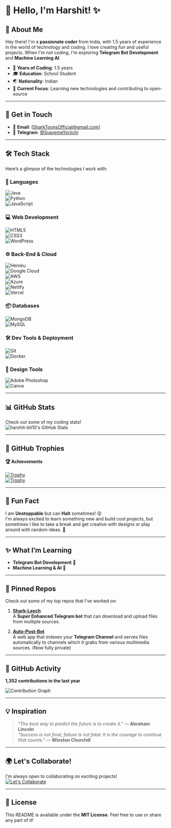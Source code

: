 # 👋 Hello, I'm **Harshit**! ✨

## 🌟 About Me
Hey there! I'm a **passionate coder** from India, with 1.5 years of experience in the world of technology and coding. I love creating fun and useful projects. When I'm not coding, I'm exploring **Telegram Bot Development** and **Machine Learning AI**.

- 💼 **Years of Coding**: 1.5 years
- 🎓 **Education**: School Student
- 🌏 **Nationality**: Indian
- 🚀 **Current Focus**: Learning new technologies and contributing to open-source

---

## 💬 Get in Touch

- 📧 **Email**: [SharkToonsOfficial@gmail.com]  
- 📱 **Telegram**: [@SupremeYoriichi](https://t.me/SupremeYoriichi)  

---

## 🛠️ Tech Stack

Here’s a glimpse of the technologies I work with:

### 🔧 **Languages**  
![Java](https://img.shields.io/badge/Java-007396?style=flat&logo=java)  
![Python](https://img.shields.io/badge/Python-3776AB?style=flat&logo=python)  
![JavaScript](https://img.shields.io/badge/JavaScript-F7DF1E?style=flat&logo=javascript)  

### 💻 **Web Development**  
![HTML5](https://img.shields.io/badge/HTML5-E34F26?style=flat&logo=html5)  
![CSS3](https://img.shields.io/badge/CSS3-1572B6?style=flat&logo=css3)  
![WordPress](https://img.shields.io/badge/WordPress-21759B?style=flat&logo=wordpress)  

### ⚙️ **Back-End & Cloud**  
![Heroku](https://img.shields.io/badge/Heroku-430098?style=flat&logo=heroku)  
![Google Cloud](https://img.shields.io/badge/Google%20Cloud-4285F4?style=flat&logo=google-cloud)  
![AWS](https://img.shields.io/badge/AWS-232F3E?style=flat&logo=amazon-aws)  
![Azure](https://img.shields.io/badge/Azure-0078D4?style=flat&logo=microsoft-azure)  
![Netlify](https://img.shields.io/badge/Netlify-00C7B7?style=flat&logo=netlify)  
![Vercel](https://img.shields.io/badge/Vercel-000000?style=flat&logo=vercel)  

### 📦 **Databases**  
![MongoDB](https://img.shields.io/badge/MongoDB-47A248?style=flat&logo=mongodb)  
![MySQL](https://img.shields.io/badge/MySQL-4479A1?style=flat&logo=mysql)  

### 🛠️ **Dev Tools & Deployment**  
![Git](https://img.shields.io/badge/Git-F05032?style=flat&logo=git)  
![Docker](https://img.shields.io/badge/Docker-2496ED?style=flat&logo=docker)

### 🎨 **Design Tools**  
![Adobe Photoshop](https://img.shields.io/badge/Adobe%20Photoshop-31A8FF?style=flat&logo=adobe-photoshop)  
![Canva](https://img.shields.io/badge/Canva-00C4CC?style=flat&logo=canva)

---

## 📊 GitHub Stats

Check out some of my coding stats!  
![harshit-bit10's GitHub Stats](https://github-readme-stats.vercel.app/api?username=harshit-bit10&count_private=true&show_icons=true&hide_title=true&hide=prs&theme=dark)

---

## 🎯 GitHub Trophies

#### 🏆 **Achievements**  
[![Trophy](https://github-profile-trophy.vercel.app/?username=harshit-bit10&theme=dark&column=5&row=1&no-frame=true)](https://github.com/harshit-bit10)  
[![Trophy](https://github-profile-trophy.vercel.app/?username=harshit-bit10&theme=dark&column=4&row=2&no-frame=true)](https://github.com/harshit-bit10)

---

## 💬 Fun Fact

I am **Unstoppable** but can **Halt** sometimes! 😜   
I'm always excited to learn something new and build cool projects, but sometimes I like to take a break and get creative with designs or play around with random ideas. 🔮

---

## ✨ What I’m Learning

- **Telegram Bot Development** 📱  
- **Machine Learning & AI** 🤖

---

## 📌 Pinned Repos

Check out some of my top repos that I’ve worked on:

1. **[Shark-Leech](https://github.com/harshit-bit10/SharkLeech)**  
   A **Super Enhanced Telegram bot** that can download and upload files from multiple sources.

2. **[Auto-Post-Bot](https://github.com/harshit-bit10/Auto-Post-bot)**  
   A web app that indexes your **Telegram Channel** and serves files automatically to channels which it grabs from various multimedia sources. (Now fully private)

---

## 🏅 GitHub Activity

**1,352 contributions in the last year**  

![Contribution Graph](https://activity-graph.herokuapp.com/graph?username=harshit-bit10&bg_color=1a1b27&color=ffffff&line=fcfcfc&point=ff0000&area=true)

---

## 💡 Inspiration

> _"The best way to predict the future is to create it."_ — **Abraham Lincoln**  
> _"Success is not final, failure is not fatal: It is the courage to continue that counts."_ — **Winston Churchill**

---

## 🌍 Let's Collaborate!

I'm always open to collaborating on exciting projects!  
[![Let's Collaborate](https://img.shields.io/badge/Collaborate-Open-blue?style=for-the-badge)](https://github.com/harshit-bit10)

---

## 📜 License

This README is available under the **MIT License**. Feel free to use or share any part of it!
